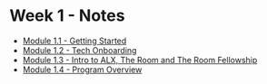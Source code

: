 # Week 1 - Notes

- [Module 1.1 - Getting Started](1.1-getting-started.md)
- [Module 1.2 - Tech Onboarding](1.2-tech-onboarding.md)
- [Module 1.3 - Intro to ALX, The Room and The Room Fellowship](1.3-intro-to-alx-n-the-room.md)
- [Module 1.4 - Program Overview](1.4-program-overview.md)
